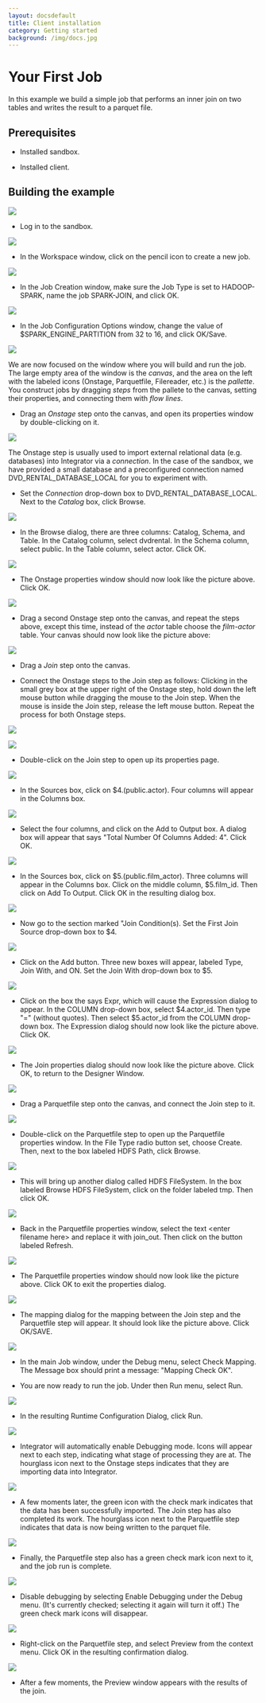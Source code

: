 ```yaml
---
layout: docsdefault
title: Client installation
category: Getting started
background: /img/docs.jpg
---
```




# Your First Job

In this example we build a simple job that performs an inner join on two tables and writes the result to a parquet file.


## Prerequisites

-   Installed sandbox.

-   Installed client.

##  Building the example

![](media/eltm-login.jpg)

- Log in to the sandbox.

![](media/workspace.jpg)

- In the Workspace window, click on the pencil icon to create a new job.

![](media/job-creation.jpg)

- In the Job Creation window, make sure the Job Type is set to HADOOP-SPARK, name the job SPARK-JOIN, and click OK.

![](media/job-configuration.jpg)

- In the Job Configuration Options window, change the value of $SPARK_ENGINE_PARTITION from 32 to 16, and click OK/Save.

![](media/empty-designer-window.jpg)

We are now focused on the window where you will build and run the job.  The large empty area of the window is the *canvas*, and the
area on the left with the labeled icons (Onstage, Parquetfile, Filereader, etc.) is the *pallette*.  You construct jobs by dragging
*steps* from the pallete to the canvas, setting their properties, and connecting them with *flow lines*.

- Drag an *Onstage* step onto the canvas, and open its properties window by double-clicking on it.

![](media/onstage-properties.jpg)

The Onstage step is usually used to import external relational data (e.g. databases) into Integrator via a *connection*.  In the case
of the sandbox, we have provided a small database and a preconfigured connection named DVD_RENTAL_DATABASE_LOCAL for you to experiment
with.

- Set the *Connection* drop-down box to DVD_RENTAL_DATABASE_LOCAL.  Next to the *Catalog* box, click Browse.

![](media/onstage-browse.jpg)

- In the Browse dialog, there are three columns: Catalog, Schema, and Table.  In the Catalog column, select dvdrental.  In the Schema
column, select public.  In the Table column, select actor.  Click OK.

![](media/onstage-properties2.jpg)

- The Onstage properties window should now look like the picture above.  Click OK.

![](media/designer-window1.jpg)

- Drag a second Onstage step onto the canvas, and repeat the steps above, except this time, instead of the *actor* table choose the
*film-actor* table.  Your canvas should now look like the picture above:

![](media/designer-window2.jpg)

- Drag a *Join* step onto the canvas.

- Connect the Onstage steps to the Join step as follows:  Clicking in the small grey box at the upper right of the Onstage step, hold down
the left mouse button while dragging the mouse to the Join step.  When the mouse is inside the Join step, release the left mouse button.  Repeat the
process for both Onstage steps.

![](media/designer-window3.jpg)

![](media/join-properties.jpg)

- Double-click on the Join step to open up its properties page.

![](media/join-properties1.jpg)

- In the Sources box, click on $4.(public.actor).  Four columns will appear in the Columns box.

![](media/join-properties2.jpg)

- Select the four columns, and click on the Add to Output box.  A dialog box will appear that says "Total Number Of Columns Added: 4".  Click OK.

![](media/join-properties3.jpg)

- In the Sources box, click on $5.(public.film_actor).  Three columns will appear in the Columns box. Click on the middle column, $5.film_id.  Then
click on Add To Output.  Click OK in the resulting dialog box.

![](media/join-properties4.jpg)

- Now go to the section marked "Join Condition(s).  Set the First Join Source drop-down box to $4.

![](media/join-properties5.jpg)

- Click on the Add button.  Three new boxes will appear, labeled Type, Join With, and ON.  Set the Join With drop-down box to $5.

![](media/expression-dialog.jpg)

- Click on the box the says Expr, which will cause the Expression dialog to appear.  In the COLUMN drop-down box, select $4.actor_id.  Then type "="
(without quotes).  Then select $5.actor_id from the COLUMN drop-down box.  The Expression dialog should now look like the picture above.  Click OK.

![](media/join-properties6.jpg)

- The Join properties dialog should now look like the picture above.  Click OK, to return to the Designer Window.

![](media/designer-window4.jpg)

- Drag a Parquetfile step onto the canvas, and connect the Join step to it.

![](media/parquetfile-properties.jpg)

- Double-click on the Parquetfile step to open up the Parquetfile properties window.  In the File Type radio button set, choose Create.  Then, next to
the box labeled HDFS Path, click Browse.

![](media/HDFS-filesystem.jpg)

- This will bring up another dialog called HDFS FileSystem.  In the box labeled Browse HDFS FileSystem, click on the folder labeled tmp. Then click OK.

![](media/parquetfile-properties1.jpg)

- Back in the Parquetfile properties window, select the text \<enter filename here\> and replace it with join_out.  Then click on the button labeled Refresh.

![](media/parquetfile-properties2.jpg)

- The Parquetfile properties window should now look like the picture above.  Click OK to exit the properties dialog.

![](media/mapping-dialog.jpg)

- The mapping dialog for the mapping between the Join step and the Parquetfile step will appear.  It should look like the picture above.  Click OK/SAVE.

![](media/designer-window5.jpg)

- In the main Job window, under the Debug menu, select Check Mapping.  The Message box should print a message: "Mapping Check OK".

- You are now ready to run the job.  Under then Run menu, select Run.

![](media/runtime-configuration-confirmation.jpg)

- In the resulting Runtime Configuration Dialog, click Run.

![](media/running1.jpg)

- Integrator will automatically enable Debugging mode.  Icons will appear next to each step, indicating what stage of processing they are at.  The hourglass
icon next to the Onstage steps indicates that they are importing data into Integrator.

![](media/running2.jpg)

- A few moments later, the green icon with the check mark indicates that the data has been successfully imported.  The Join step has also completed its work.
The hourglass icon next to the Parquetfile step indicates that data is now being written to the parquet file.

![](media/running3.jpg)

- Finally, the Parquetfile step also has a green check mark icon next to it, and the job run is complete.

![](media/diasble-debugging.jpg)

- Disable debugging by selecting Enable Debugging under the Debug menu.  (It's currently checked; selecting it again will turn it off.)  The green check mark icons will disappear.

![](media/preview-confirmation.jpg)

- Right-click on the Parquetfile step, and select Preview from the context menu.  Click OK in the resulting confirmation dialog.

![](media/preview.jpg)

- After a few moments, the Preview window appears with the results of the join.
